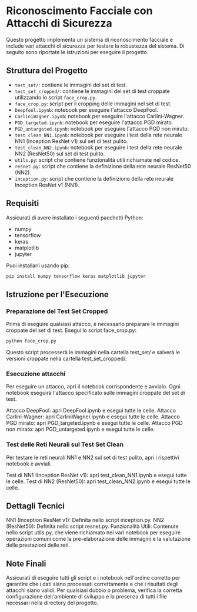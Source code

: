 # Riconoscimento Facciale con Attacchi di Sicurezza

Questo progetto implementa un sistema di riconoscimento facciale e include vari attacchi di sicurezza per testare la robustezza del sistema. Di seguito sono riportate le istruzioni per eseguire il progetto.

## Struttura del Progetto

- `test_set/`: contiene le immagini del set di test.
- `test_set_cropped/`: contiene le immagini del set di test croppate utilizzando lo script `face_crop.py`.
- `face_crop.py`: script per il cropping delle immagini nel set di test.
- `DeepFool.ipynb`: notebook per eseguire l'attacco DeepFool.
- `CarliniWagner.ipynb`: notebook per eseguire l'attacco Carlini-Wagner.
- `PGD_targeted.ipynb`: notebook per eseguire l'attacco PGD mirato.
- `PGD_untargeted.ipynb`: notebook per eseguire l'attacco PGD non mirato.
- `test_clean_NN1.ipynb`: notebook per eseguire i test della rete neurale NN1 (Inception ResNet v1) sul set di test pulito.
- `test_clean_NN2.ipynb`: notebook per eseguire i test della rete neurale NN2 (ResNet50) sul set di test pulito.
- `utils.py`: script che contiene funzionalità utili richiamate nel codice.
- `resnet.py`: script che contiene la definizione della rete neurale ResNet50 (NN2).
- `inception.py`: script che contiene la definizione della rete neurale Inception ResNet v1 (NN1).

## Requisiti

Assicurati di avere installato i seguenti pacchetti Python:

- numpy
- tensorflow
- keras
- matplotlib
- jupyter

Puoi installarli usando pip:
 ```bash
pip install numpy tensorflow keras matplotlib jupyter
```

## Istruzione per l'Esecuzione 
### Preparazione del Test Set Cropped
Prima di eseguire qualsiasi attacco, è necessario preparare le immagini croppate del set di test. Esegui lo script face_crop.py:

 ```bash
python face_crop.py
```
Questo script processerà le immagini nella cartella test_set/ e salverà le versioni croppate nella cartella test_set_cropped/.

### Esecuzione attacchi 
Per eseguire un attacco, apri il notebook corrispondente e avvialo. Ogni notebook eseguirà l'attacco specificato sulle immagini croppate del set di test.

  Attacco DeepFool: apri DeepFool.ipynb e esegui tutte le celle.
  Attacco Carlini-Wagner: apri CarliniWagner.ipynb e esegui tutte le celle.
  Attacco PGD mirato: apri PGD_targeted.ipynb e esegui tutte le celle.
  Attacco PGD non mirato: apri PGD_untargeted.ipynb e esegui tutte le celle.
  
### Test delle Reti Neurali sul Test Set Clean
Per testare le reti neurali NN1 e NN2 sul set di test pulito, apri i rispettivi notebook e avviali.

  Test di NN1 (Inception ResNet v1): apri test_clean_NN1.ipynb e esegui tutte le celle.
  Test di NN2 (ResNet50): apri test_clean_NN2.ipynb e esegui tutte le celle.

## Dettagli Tecnici
NN1 (Inception ResNet v1): Definita nello script inception.py.
NN2 (ResNet50): Definita nello script resnet.py.
Funzionalità Utili: Contenute nello script utils.py, che viene richiamato nei vari notebook per eseguire operazioni comuni come la pre-elaborazione delle immagini e la valutazione delle prestazioni delle reti.

## Note Finali
Assicurati di eseguire tutti gli script e i notebook nell'ordine corretto per garantire che i dati siano processati correttamente e che i risultati degli attacchi siano validi. Per qualsiasi dubbio o problema, verifica la corretta configurazione dell'ambiente di sviluppo e la presenza di tutti i file necessari nella directory del progetto.
